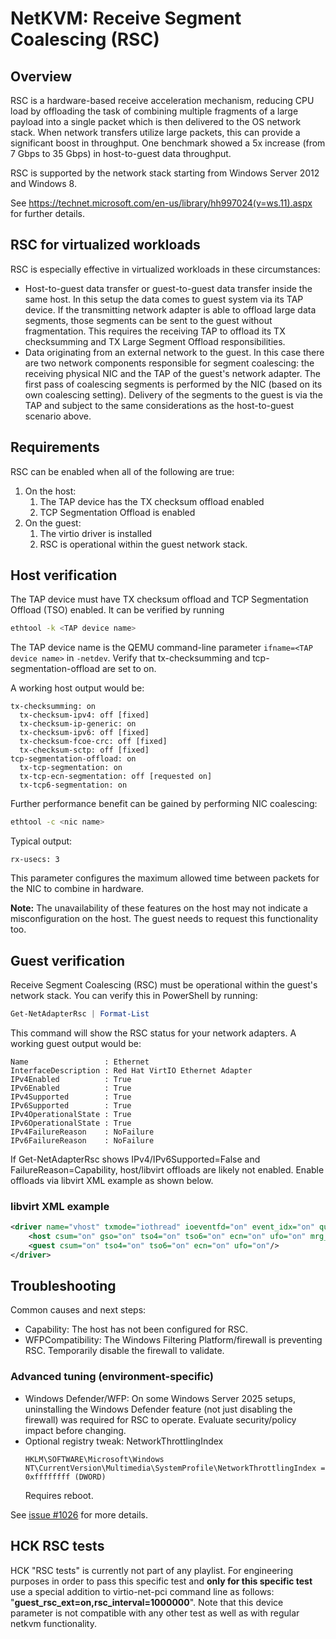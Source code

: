 # NetKVM: Receive Segment Coalescing (RSC)

## Overview

RSC is a hardware-based receive acceleration mechanism, reducing CPU load by offloading the task of combining multiple fragments of a large payload into a single packet which is then delivered to the OS network stack. When network transfers utilize large packets, this can provide a significant boost in throughput. One benchmark showed a 5x increase (from 7 Gbps to 35 Gbps) in host-to-guest data throughput.

RSC is supported by the network stack starting from Windows Server 2012 and Windows 8.

See https://technet.microsoft.com/en-us/library/hh997024(v=ws.11).aspx for further details.

## RSC for virtualized workloads

RSC is especially effective in virtualized workloads in these circumstances:

* Host-to-guest data transfer or guest-to-guest data transfer inside the same host. In this setup the data comes to guest system via its TAP device. If the transmitting network adapter is able to offload large data segments, those segments can be sent to the guest without fragmentation. This requires the receiving TAP to offload its TX checksumming and TX Large Segment Offload responsibilities.
* Data originating from an external network to the guest. In this case there are two network components responsible for segment coalescing: the receiving physical NIC and the TAP of the guest's network adapter. The first pass of coalescing segments is performed by the NIC (based on its own coalescing setting). Delivery of the segments to the guest is via the TAP and subject to the same considerations as the host-to-guest scenario above.

## Requirements

RSC can be enabled when all of the following are true:

1. On the host:
   1. The TAP device has the TX checksum offload enabled
   2. TCP Segmentation Offload is enabled
2. On the guest:
   1. The virtio driver is installed
   2. RSC is operational within the guest network stack.

## Host verification
The TAP device must have TX checksum offload and TCP Segmentation Offload (TSO) enabled.
It can be verified by running

```bash
ethtool -k <TAP device name>
```

The TAP device name is the QEMU command-line parameter `ifname=<TAP device name>` in `-netdev`.
Verify that tx-checksumming and tcp-segmentation-offload are set to on.

A working host output would be:
```text
tx-checksumming: on
  tx-checksum-ipv4: off [fixed]
  tx-checksum-ip-generic: on
  tx-checksum-ipv6: off [fixed]
  tx-checksum-fcoe-crc: off [fixed]
  tx-checksum-sctp: off [fixed]
tcp-segmentation-offload: on
  tx-tcp-segmentation: on
  tx-tcp-ecn-segmentation: off [requested on]
  tx-tcp6-segmentation: on
```

Further performance benefit can be gained by performing NIC coalescing:

```bash
ethtool -c <nic name>
```

Typical output:

```text
rx-usecs: 3
```

This parameter configures the maximum allowed time between packets for the NIC to combine in hardware.

**Note:** The unavailability of these features on the host may not indicate a misconfiguration on the host. The guest needs to request this functionality too.

## Guest verification
Receive Segment Coalescing (RSC) must be operational within the guest's network stack. You can verify this in PowerShell by running:


```powershell
Get-NetAdapterRsc | Format-List
```

This command will show the RSC status for your network adapters.
A working guest output would be:

```text
Name                 : Ethernet
InterfaceDescription : Red Hat VirtIO Ethernet Adapter
IPv4Enabled          : True
IPv6Enabled          : True
IPv4Supported        : True
IPv6Supported        : True
IPv4OperationalState : True
IPv6OperationalState : True
IPv4FailureReason    : NoFailure
IPv6FailureReason    : NoFailure
```

If Get-NetAdapterRsc shows IPv4/IPv6Supported=False and FailureReason=Capability, host/libvirt offloads are likely not enabled. Enable offloads via libvirt XML example as shown below.

### libvirt XML example
```xml
<driver name="vhost" txmode="iothread" ioeventfd="on" event_idx="on" queues="4" rx_queue_size="1024" tx_queue_size="1024">
    <host csum="on" gso="on" tso4="on" tso6="on" ecn="on" ufo="on" mrg_rxbuf="on"/>
    <guest csum="on" tso4="on" tso6="on" ecn="on" ufo="on"/>
</driver>
```

## Troubleshooting

Common causes and next steps:

* Capability: The host has not been configured for RSC.
* WFPCompatibility: The Windows Filtering Platform/firewall is preventing RSC. Temporarily disable the firewall to validate.

### Advanced tuning (environment-specific)

- Windows Defender/WFP: On some Windows Server 2025 setups, uninstalling the Windows Defender feature (not just disabling the firewall) was required for RSC to operate. Evaluate security/policy impact before changing.
- Optional registry tweak: NetworkThrottlingIndex
  ```reg
  HKLM\SOFTWARE\Microsoft\Windows NT\CurrentVersion\Multimedia\SystemProfile\NetworkThrottlingIndex = 0xffffffff (DWORD)
  ```
  Requires reboot.

See [issue #1026](https://github.com/virtio-win/kvm-guest-drivers-windows/issues/1026) for more details.

## HCK RSC tests

HCK "RSC tests" is currently not part of any playlist.
For engineering purposes in order to pass this specific test and **only for this specific test** use a special addition to virtio-net-pci command line as follows: "**guest_rsc_ext=on,rsc_interval=1000000**". Note that this device parameter is not compatible with any other test as well as with regular netkvm functionality.
